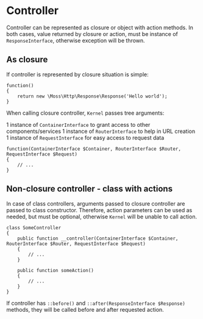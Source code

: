 # Controller

Controller can be represented as closure or object with action methods.
In both cases, value returned by closure or action, must be instance of `ResponseInterface`, otherwise exception will be thrown.

## As closure

If controller is represented by closure situation is simple:

	function()
	{
		return new \Moss\Http\Response\Response('Hello world');
	}

When calling closure controller, `Kernel` passes tree arguments:

 1 instance of `ContainerInterface` to grant access to other components/services
 1 instance of `RouterInterface` to help in URL creation
 1 instance of `RequestInterface` for easy access to request data

	function(ContainerInterface $Container, RouterInterface $Router, RequestInterface $Request)
	{
		// ...
	}

## Non-closure controller - class with actions

In case of class controllers, arguments passed to closure controller are passed to class constructor.
Therefore, action parameters can be used as needed, but must be optional, otherwise `Kernel` will be unable to call action.

	class SomeController
	{
		public function __controller(ContainerInterface $Container, RouterInterface $Router, RequestInterface $Request)
		{
			// ...
		}

		public function someAction()
		{
			// ...
		}
	}

If controller has `::before()` and `::after(ResponseInterface $Response)` methods, they will be called before and after requested action.